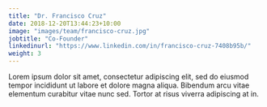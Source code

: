 ```yaml
---
title: "Dr. Francisco Cruz"
date: 2018-12-20T13:44:23+10:00
image: "images/team/francisco-cruz.jpg"
jobtitle: "Co-Founder"
linkedinurl: "https://www.linkedin.com/in/francisco-cruz-7408b95b/"
weight: 3
---
```


Lorem ipsum dolor sit amet, consectetur adipiscing elit, sed do eiusmod tempor incididunt ut labore et dolore magna aliqua. Bibendum arcu vitae elementum curabitur vitae nunc sed. Tortor at risus viverra adipiscing at in.
